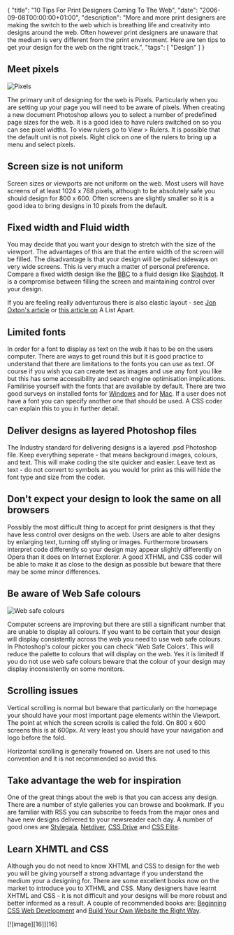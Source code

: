{
  "title": "10 Tips For Print Designers Coming To The Web",
  "date": "2006-09-08T00:00:00+01:00",
  "description": "More and more print designers are making the switch to the web which is breathing life and creativity into designs around the web. Often however print designers are unaware that the medium is very different from the print environment. Here are ten tips to get your design for the web on the right track.",
  "tags": [
    "Design"
  ]
}

## Meet pixels

![Pixels][1]

The primary unit of designing for the web is Pixels. Particularly when you are setting up your page you will need to be aware of pixels. When creating a new document Photoshop allows you to select a number of predefined page sizes for the web. It is a good idea to have rulers switched on so you can see pixel widths. To view rulers go to View > Rulers. It is possible that the default unit is not pixels. Right click on one of the rulers to bring up a menu and select pixels. 

## Screen size is not uniform

Screen sizes or viewports are not uniform on the web. Most users will have screens of at least 1024 x 768 pixels, although to be absolutely safe you should design for 800 x 600. Often screens are slightly smaller so it is a good idea to bring designs in 10 pixels from the default. 

## Fixed width and Fluid width

You may decide that you want your design to stretch with the size of the viewport. The advantages of this are that the entire width of the screen will be filled. The disadvantage is that your design will be pulled sideways on very wide screens. This is very much a matter of personal preference. Compare a fixed width design like the [BBC][2] to a fluid design like [Slashdot][3]. It is a compromise between filling the screen and maintaining control over your design. 

If you are feeling really adventurous there is also elastic layout - see [Jon Oxton's article][4] or [this article on][5] A List Apart.

## Limited fonts 

In order for a font to display as text on the web it has to be on the users computer. There are ways to get round this but it is good practice to understand that there are limitations to the fonts you can use as text. Of course if you wish you can create text as images and use any font you like but this has some accessibility and search engine optimisation implications. Familirise yourself with the fonts that are available by default. There are two good surveys on installed fonts for [Windows][6] and for [Mac][7]. If a user does not have a font you can specify another one that should be used. A CSS coder can explain this to you in further detail. 

## Deliver designs as layered Photoshop files

The Industry standard for delivering designs is a layered .psd Photoshop file. Keep everything seperate - that means background images, colours, and text. This will make coding the site quicker and easier. Leave text as text - do not convert to symbols as you would for print as this will hide the font type and size from the coder. 

## Don't expect your design to look the same on all browsers

Possibly the most difficult thing to accept for print designers is that they have less control over designs on the web. Users are able to alter designs by enlarging text, turning off styling or images. Furthermore browsers interpret code differently so your design may appear slightly differently on Opera than it does on Internet Explorer. A good XTHML and CSS coder will be able to make it as close to the design as possible but beware that there may be some minor differences. 

## Be aware of Web Safe colours

![Web safe colours][8]

Computer screens are improving but there are still a significant number that are unable to display all colours. If you want to be certain that your design will display consistently across the web you need to use web safe colours. In Photoshop's colour picker you can check 'Web Safe Colors'. This will reduce the palette to colours that will display on the web. Yes it is limited! If you do not use web safe colours beware that the colour of your design may display inconsistently on some monitors. 

## Scrolling issues

Vertical scrolling is normal but beware that particularly on the homepage your should have your most important page elements within the Viewport. The point at which the screen scrolls is called the fold. On 800 x 600 screens this is at 600px. At very least you should have your navigation and logo before the fold. 

Horizontal scrolling is generally frowned on. Users are not used to this convention and it is not recommended so avoid this.

## Take advantage the web for inspiration

One of the great things about the web is that you can access any design. There are a number of style galleries you can browse and bookmark. If you are familiar with RSS you can subscribe to feeds from the major ones and have new designs delivered to your newsreader each day. A number of good ones are [Stylegala][9], [Netdiver][10], [CSS Drive][11] and [CSS Elite][12].

## Learn XHMTL and CSS

Although you do not need to know XHTML and CSS to design for the web you will be giving yourself a strong advantage if you understand the medium your a designing for. There are some excellent books now on the market to introduce you to XTHML and CSS. Many designers have learnt XHTML and CSS - it is not difficult and your designs will be more robust and better informed as a result. A couple of recommended books are: [Beginning CSS Web Development][13] and [Build Your Own Website the Right Way][14]. 

[![image][16]][16]

 [1]: /images/articles/pixels.png "Pixels"
 [2]: http://www.bbc.co.uk/
 [3]: http://www.slashdot.com/
 [4]: http://joshuaink.com/blog/282
 [5]: http://alistapart.com/articles/elastic/
 [6]: http://www.codestyle.org/css/font-family/sampler-WindowsResults.shtml
 [7]: http://www.codestyle.org/css/font-family/sampler-MacResults.shtml
 [8]: /images/articles/web_safe_colours.png "Web safe colours"
 [9]: http://www.stylegala.com/
 [10]: http://www.netdiver.net/
 [11]: http://www.cssdrive.com/
 [12]: http://www.csselite.com/
 [13]: http://www.csswebdevelopment.com/
 [14]: http://www.sitepoint.com/books/html1/
